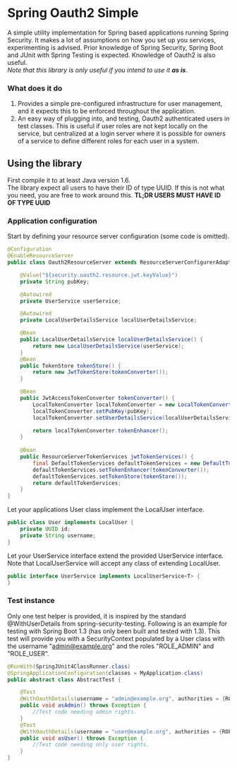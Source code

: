 # Spring Oauth2 Simple
A simple utility implementation for Spring based applications running Spring Security.
It makes a lot of assumptions on how you set up you services, experimenting is advised.
Prior knowledge of Spring Security, Spring Boot and JUnit with Spring Testing is expected. Knowledge of Oauth2 is also useful.   
*Note that this library is only useful if you intend to use it* ***as is***.

### What does it do
1. Provides a simple pre-configured infrastructure for user management, and it expects this to be enforced
throughout the application.
2. An easy way of plugging into, and testing, Oauth2 authenticated users in test classes. This is useful if user roles are not kept locally on the service, but centralized at a login server where it is possible for owners of a service to define different roles for each user in a system.

## Using the library 
First compile it to at least Java version 1.6.    
The library expect all users to have their ID of type UUID. If this is not what you need, you are free to work around this.
**TL;DR USERS MUST HAVE ID OF TYPE UUID**

### Application configuration
Start by defining your resource server configuration (some code is omitted).
```java 
@Configuration
@EnableResourceServer
public class Oauth2ResourceServer extends ResourceServerConfigurerAdapter {

    @Value("${security.oauth2.resource.jwt.keyValue}")
    private String pubKey;

    @Autowired
    private UserService userService;

    @Autowired
    private LocalUserDetailsService localUserDetailsService;

    @Bean
    public LocalUserDetailsService localUserDetailsService() {
        return new LocalUserDetailsService(userService);
    }
    @Bean
    public TokenStore tokenStore() {
        return new JwtTokenStore(tokenConverter());
    }

    @Bean
    public JwtAccessTokenConverter tokenConverter() {
        LocalTokenConverter localTokenConverter = new LocalTokenConverter();
        localTokenConverter.setPubKey(pubKey);
        localTokenConverter.setUserDetailsService(localUserDetailsService);

        return localTokenConverter.tokenEnhancer();
    }
    
    @Bean
    public ResourceServerTokenServices jwtTokenServices() {
        final DefaultTokenServices defaultTokenServices = new DefaultTokenServices();
        defaultTokenServices.setTokenEnhancer(tokenConverter());
        defaultTokenServices.setTokenStore(tokenStore());
        return defaultTokenServices;
    }
}
```

Let your applications User class implement the LocalUser interface.
```java 
public class User implements LocalUser {
    private UUID id;
    private String username;
}
```

Let your UserService interface extend the provided UserService interface.
Note that LocalUserService will accept any class of extending LocalUser.
        
```java 
public interface UserService implements LocalUserService<T> {
}
```

### Test instance
Only one test helper is provided, it is inspired by the standard @WithUserDetails from spring-security-testing.
Following is an example for testing with Spring Boot 1.3 (has only been built and tested with 1.3).
This test will provide you with a SecurityContext populated by a User class with the username "admin@example.org" and the roles "ROLE_ADMIN" and "ROLE_USER".

```java 
@RunWith(SpringJUnit4ClassRunner.class)
@SpringApplicationConfiguration(classes = MyApplication.class)
public abstract class AbstractTest {

    @Test
    @WithOauthDetails(username = "admin@example.org", authorities = {ROLE_ADMIN, ROLE_USER})
    public void asAdmin() throws Exception {
        //Test code needing admin rights.
    }
    @Test
    @WithOauthDetails(username = "user@example.org", authorities = {ROLE_USER})
    public void asUser() throws Exception {
        //Test code needing only user rights.
    }
}
```


























